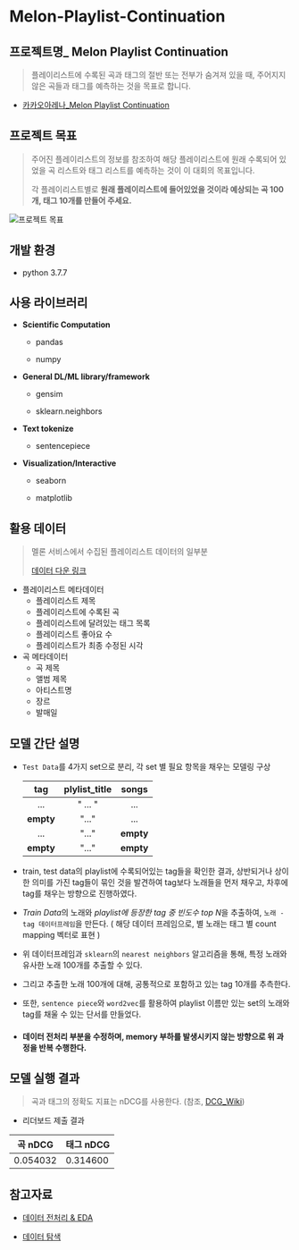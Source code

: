 # Melon-Playlist-Continuation
## 프로젝트명_ Melon Playlist Continuation



> 플레이리스트에 수록된 곡과 태그의 절반 또는 전부가 숨겨져 있을 때, 주어지지 않은 곡들과 태그를 예측하는 것을 목표로 합니다.

- [카카오아레나_Melon Playlist Continuation](https://arena.kakao.com/c/7)



## 프로젝트 목표

> 주어진 플레이리스트의 정보를 참조하여 해당 플레이리스트에 원래 수록되어 있었을 곡 리스트와 태그 리스트를 예측하는 것이 이 대회의 목표입니다.
>
> 각 플레이리스트별로 **원래 플레이리스트에 들어있었을 것이라 예상되는 곡 100개, 태그 10개를 만들어 주세요.**

![프로젝트 목표](./img/screenshot.JPG)



## 개발 환경

- python 3.7.7



## 사용 라이브러리

- **Scientific Computation**

  - pandas

  - numpy

    

- **General DL/ML library/framework**

  - gensim

  - sklearn.neighbors

    

- **Text tokenize**

  - sentencepiece




- **Visualization/Interactive**

  - seaborn

  - matplotlib

    

## 활용 데이터

> 멜론 서비스에서 수집된 플레이리스트 데이터의 일부분
>
> [데이터 다운 링크](https://arena.kakao.com/c/7/data)



- 플레이리스트 메타데이터
  - 플레이리스트 제목
  - 플레이리스트에 수록된 곡
  - 플레이리스트에 달려있는 태그 목록
  - 플레이리스트 좋아요 수
  - 플레이리스트가 최종 수정된 시각
- 곡 메타데이터
  - 곡 제목
  - 앨범 제목
  - 아티스트명
  - 장르
  - 발매일



## 모델 간단 설명

- `Test Data`를 4가지 set으로 분리, 각 set 별 필요 항목을 채우는 모델링 구상

  | tag  | plylist_title | songs |
  | :--: | :-----------: | :---: |
  |...|" ... "|...|
  |**empty**|       "..."        |  ...  |
  |...|"..."|**empty**|
  |**empty**|"..."|**empty**|

- train, test data의 playlist에 수록되어있는 tag들을 확인한 결과, 상반되거나 상이한 의미를 가진 tag들이 묶인 것을 발견하여 tag보다 노래들을 먼저 채우고, 차후에 tag를 채우는 방향으로 진행하였다.


- *Train Data*의 노래와 *playlist에 등장한 tag 중 빈도수 top N*을 추출하여, `노래 - tag 데이터프레임`을 만든다. ( 해당 데이터 프레임으로, 별 노래는 태그 별 count mapping 벡터로 표현 )

- 위 데이터프레임과 `sklearn`의 `nearest neighbors` 알고리즘을 통해, 특정 노래와 유사한 노래 100개를 추출할 수 있다.

- 그리고 추출한 노래 100개에 대해, 공통적으로 포함하고 있는 tag 10개를 추측한다.

- 또한, `sentence piece`와 `word2vec`를 활용하여 playlist 이름만 있는 set의 노래와 tag를 채울 수 있는 단서를 만들었다.

- #### 데이터 전처리 부분을 수정하며, memory 부하를 발생시키지 않는 방향으로 위 과정을 반복 수행한다.



## 모델 실행 결과

> 곡과 태그의 정확도 지표는 nDCG를 사용한다. (참조, [DCG_Wiki](https://en.wikipedia.org/wiki/Discounted_cumulative_gain))



- 리더보드 제출 결과

| 곡 nDCG  | 태그 nDCG |
| -------- | --------- |
| 0.054032 | 0.314600  |



## 참고자료

- [데이터 전처리 & EDA](https://arena.kakao.com/forum/topics/191)

- [데이터 탐색](https://brunch.co.kr/@kakao-it/343)
